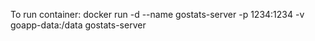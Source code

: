 To run container: 
docker run -d --name gostats-server  -p 1234:1234 -v goapp-data:/data gostats-server
